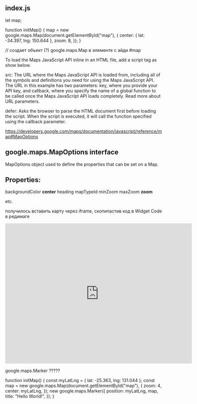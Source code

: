 ## index.js

let map;

function initMap() {
  map = new google.maps.Map(document.getElementById("map"), {
    center: { lat: -34.397, lng: 150.644 },
    zoom: 8,
  });
}

// создает объект (?) google.maps.Map в элементе с айди #map 

<!-- 
Map(mapDiv[, opts])
Parameters: 
mapDiv:  Element
opts:  MapOptions optional
Creates a new map inside of the given HTML container, which is typically a DIV element. 
-->


To load the Maps JavaScript API inline in an HTML file, add a script tag as show below.

<script defer
    src="https://maps.googleapis.com/maps/api/js?key=YOUR_API_KEY&callback=initMap">
</script>

src: The URL where the Maps JavaScript API is loaded from, including all of the symbols and definitions you need for using the Maps JavaScript API. The URL in this example has two parameters: key, where you provide your API key, and callback, where you specify the name of a global function to be called once the Maps JavaScript API loads completely. Read more about URL parameters.

defer: Asks the browser to parse the HTML document first before loading the script. When the script is executed, it will call the function specified using the callback parameter.

https://developers.google.com/maps/documentation/javascript/reference/map#MapOptions


## google.maps.MapOptions interface

MapOptions object used to define the properties that can be set on a Map.

## Properties:

backgroundColor
**center**
heading 
mapTypeId
minZoom 
maxZoom 
**zoom**

etc.

получилось вставить карту через iframe, скопипастив код в Widget Code в редимаге

<iframe
  width="600"
  height="450"
  frameborder="0" style="border:0"
  src="https://www.google.com/maps/embed/v1/place?key=API_KEY
    &q=Space+Needle,Seattle+WA" allowfullscreen>
</iframe>



google.maps.Marker ?????

function initMap() {
  const myLatLng = { lat: -25.363, lng: 131.044 };
  const map = new google.maps.Map(document.getElementById("map"), {
    zoom: 4,
    center: myLatLng,
  });
  new google.maps.Marker({
    position: myLatLng,
    map,
    title: "Hello World!",
  });
}

